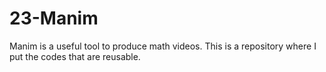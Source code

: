 # 23-Manim
Manim is a useful tool to produce math videos. This is a repository where I put the codes that are reusable.